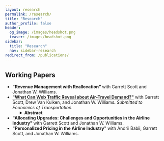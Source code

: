 ```yaml
---
layout: research
permalink: /research/
title: "Research"
author_profile: false
header:
  og_image: /images/headshot.png
  teaser: /images/headshot.png
sidebar:
  title: "Research"
  nav: sidebar-research
redirect_from: /publications/
---
```


## Working Papers

<ul>
	<li><strong> "Revenue Management with Reallocation" </strong> with Garrett Scott and Jonathan W. Williams. </li>
	<li><a href="https://alexmarsh.io/files/MarshScottVanKuikenWilliams2024.pdf"><strong>"What Can Web Traffic Reveal about Air-Travel Demand?"</strong></a> with Garrett Scott, Drew Van Kuiken, and Jonathan W. Williams. <i> Submitted to Economics of Transportation.</i>
		<ul style="list-style-type: none;"> 
			<li>
				<details>
				<summary><strong>Abstract</strong></summary>
				<p> We analyze consumer search and purchase behavior using data from a major airline's website over a 6-month period in 2022 and 2023. We find large increases in demand for one-way and nonstop service from single adults and upper-tier loyalty members as the flight departure approaches. Later searches are more likely to result in purchases, consistent with traditional assumptions about business and emergency travelers arriving to airline markets closer to departure dates. We observe that consumers sometimes search for multiple destinations and departure dates within and across browsing sessions, and some consumers are redirected to the airline's website from metasearch websites. By combining the web-traffic data with contemporaneous information from Google Flights, we show that stronger competition results in a more selected sample of consumers to the airline's website and reduces the probability of purchase. Those consumers redirected to the site from metasearch websites are less likely to purchase. We discuss how our findings apply to current models of air-travel demand. 
				</p>
				</details>
			</li>
		</ul>
	</li>
	<li><strong> "Allocating Upgrades: Challenges and Opportunities in the Airline Industry" </strong> with Garrett Scott and Jonathan W. Williams.</li>
	<li><strong>"Personalized Pricing in the Airline Industry"</strong> with Andrii Babii, Garrett Scott, and Jonathan W. Williams.</li>
</ul>
